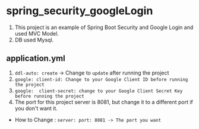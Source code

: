 # spring_security_googleLogin
 1. This project is an example of Spring Boot Security and Google Login and used MVC Model.
 2. DB used Mysql.

## application.yml
1. `ddl-auto: create` -> Change to `update` after running the project
2. `google:
      client-id: Change to your Google Client ID before running the project`
3. `google: 
      client-secret: change to your Google Client Secret Key before running the project`
4. The port for this project server is 8081, but change it to a different port if you don't want it.
  - How to Change : `server: port: 8081 -> The port you want`
